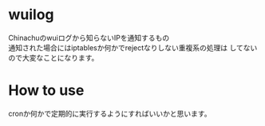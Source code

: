 # wuilog
Chinachuのwuiログから知らないIPを通知するもの<br>
通知された場合にはiptablesか何かでrejectなりしない重複系の処理は
してないので大変なことになります。

# How to use
cronか何かで定期的に実行するようにすればいいかと思います。<br>

